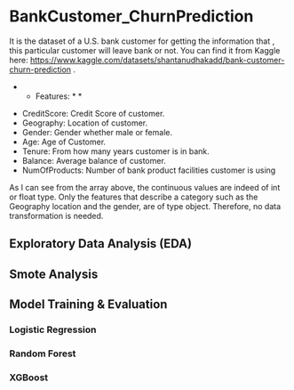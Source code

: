 # BankCustomer_ChurnPrediction


It is the dataset of a U.S. bank customer for getting the information that , this particular customer will leave bank or not. You can find it from Kaggle here: https://www.kaggle.com/datasets/shantanudhakadd/bank-customer-churn-prediction .

* * Features: * *

- CreditScore: Credit Score of customer.
- Geography: Location of customer.
- Gender: Gender whether male or female.
- Age: Age of Customer.
- Tenure: From how many years customer is in bank.
- Balance: Average balance of customer.
- NumOfProducts: Number of bank product facilities customer is using

As I can see from the array above, the continuous values are indeed of int or float type. Only the features that describe a category such as the Geography location and the gender, are of type object. Therefore, no data transformation is needed.




## Exploratory Data Analysis (EDA)


## Smote Analysis


## Model Training & Evaluation

### Logistic Regression

### Random Forest

### XGBoost
